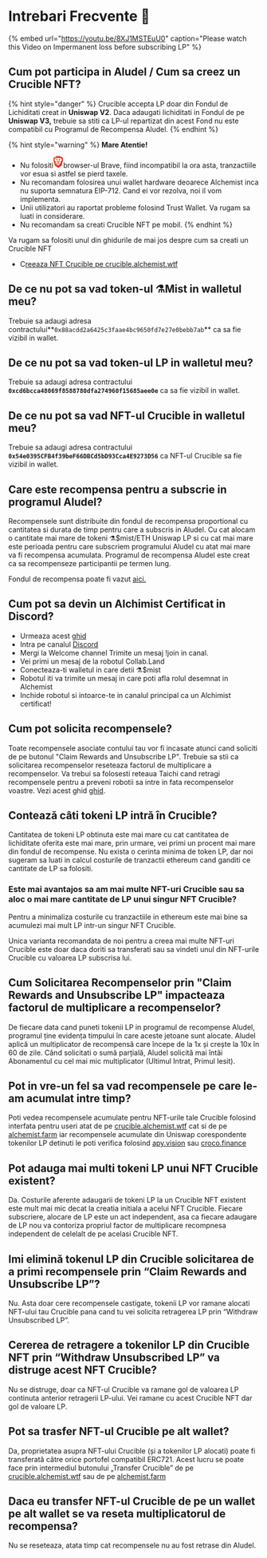 # Intrebari Frecvente 📖



{% embed url="https://youtu.be/8XJ1MSTEuU0" caption="Please watch this Video on Impermanent loss before subscribing LP" %}

## **Cum pot participa in Aludel / Cum sa creez un Crucible NFT?**

{% hint style="danger" %}
Crucible accepta LP doar din Fondul de Lichiditati creat in **Uniswap V2**. Daca adaugati lichiditati in Fondul de pe **Uniswap V3,** trebuie sa stiti ca LP-ul repartizat din acest Fond nu este compatibil cu Programul de Recompensa Aludel.
{% endhint %}

{% hint style="warning" %}
**Mare Atentie!**

* Nu folositi![](../.gitbook/assets/brave.png)browser-ul Brave, fiind incompatibil la ora asta, tranzactiile vor esua si astfel se pierd taxele.
* Nu recomandam folosirea unui wallet hardware deoarece Alchemist inca nu suporta semnatura EIP-712. Cand ei vor rezolva, noi il vom implementa.
* Unii utilizatori au raportat probleme folosind Trust Wallet. Va rugam sa luati in considerare.
* Nu recomandam sa creati Crucible NFT pe mobil.
{% endhint %}

Va rugam sa folositi unul din ghidurile de mai jos despre cum sa creati un Crucible NFT

* C[reeaza NFT Crucible pe crucible.alchemist.wtf](guides-crucible.alchemist.wtf/)

## **De ce nu pot sa vad token-ul ⚗️Mist in walletul meu?** 

Trebuie sa adaugi adresa contractului**`0x88acdd2a6425c3faae4bc9650fd7e27e0bebb7ab`** ca sa fie vizibil in wallet.

## **De ce nu pot sa vad token-ul LP in walletul meu?**

Trebuie sa adaugi adresa contractului **`0xcd6bcca48069f8588780dfa274960f15685aee0e`** ca sa fie vizibil in wallet.

## **De ce nu pot sa vad NFT-ul Crucible in walletul meu?**

Trebuie sa adaugi adresa contractului  **`0x54e0395CFB4f39beF66DBCd5bD93Cca4E9273D56`** ca NFT-ul Crucible sa fie vizibil in wallet.

## **Care este recompensa pentru a subscrie in programul Aludel?**

Recompensele sunt distribuite din fondul de recompensa proportional cu cantitatea si durata de timp pentru care a subscris in Aludel. Cu cat alocam o cantitate mai mare de tokeni ⚗️$mist/ETH Uniswap LP si cu cat mai mare este perioada pentru care subscriem programului Aludel cu atat mai mare va fi recompensa acumulata. Programul de recompensa Aludel este creat ca sa recompenseze participantii pe termen lung.

Fondul de recompensa poate fi vazut [aici.](https://etherscan.io/address/0x04108d6e9a51bec5170f8fd953a156cf754ba541)

## **Cum pot sa devin un Alchimist Certificat in Discord?**

* Urmeaza acest [ghid](how-to-become-a-certified-alchemist-on-discord.md)
* Intra pe canalul [Discord](https://discord.com/invite/qWQQMMKjKe)
* Mergi la Welcome channel Trimite un mesaj !join in canal.
* Vei primi un mesaj de la robotul Collab.Land
* Conecteaza-ti walletul in care detii ⚗️$mist
* Robotul iti va trimite un mesaj in care poti afla rolul desemnat in Alchemist 
* Inchide robotul si intoarce-te in canalul principal ca un Alchimist certificat!

## **Cum pot solicita recompensele?**

Toate recompensele asociate contului tau vor fi incasate atunci cand soliciti de pe butonul "Claim Rewards and Unsubscribe LP". Trebuie sa stii ca solicitarea recompenselor reseteaza factorul de multiplicare a recompenselor. Va trebui sa folosesti reteaua Taichi cand retragi recompensele pentru a preveni robotii sa intre in fata recompenselor voastre. Vezi acest ghid [ghid](guides-alchemist.farm/how-to-claim-rewards-and-unsubscribe-your-lp-from-the-aludel-using-the-taichi-network.md).

## Contează câti tokeni LP intră în **Crucible?**

Cantitatea de tokeni LP obtinuta este mai mare cu cat cantitatea de lichiditate oferita este mai mare, prin urmare, vei primi un procent mai mare din fondul de recompense. Nu exista o cerinta minima de token LP, dar noi sugeram sa luati in calcul costurile de tranzactii ethereum cand ganditi ce cantitate de LP sa folositi.

### **Este mai avantajos sa am mai multe NFT-uri Crucible sau sa aloc o mai mare cantitate de LP unui singur NFT Crucible?**

Pentru a minimaliza costurile cu tranzactiile in ethereum este mai bine sa acumulezi mai mult LP intr-un singur NFT Crucible.

Unica varianta recomandata de noi pentru a creea mai multe NFT-uri Crucible este doar daca doriti sa transferati sau sa vindeti unul din NFT-urile Crucible cu valoarea LP subscrisa lui.

## **Cum Solicitarea Recompenselor prin "Claim Rewards and Unsubscribe LP" impacteaza factorul de multiplicare a recompenselor?**

De fiecare data cand puneti tokenii LP in programul de recompense Aludel, programul ține evidența timpului în care aceste jetoane sunt alocate. Aludel aplică un multiplicator de recompensă care începe de la 1x și crește la 10x în 60 de zile. Când solicitati o sumă parțială, Aludel solicită mai întâi Abonamentul cu cel mai mic multiplicator \(Ultimul Intrat, Primul Iesit\).

## **Pot in vre-un fel sa vad recompensele pe care le-am acumulat intre timp?**

Poti vedea recompensele acumulate pentru NFT-urile tale Crucible folosind interfata pentru useri atat de pe [crucible.alchemist.wtf](https://crucible.alchemist.wtf/) cat si de pe [alchemist.farm](https://alchemist.farm/) iar recompensele acumulate din Uniswap corespondente tokenilor LP detinuti le poti verifica folosind [apy.vision](https://apy.vision/) sau [croco.finance](https://croco.finance/)

## **Pot adauga mai multi tokeni LP unui NFT Crucible existent?**

Da. Costurile aferente adaugarii de tokeni LP la un Crucible NFT existent este mult mai mic decat la creatia initiala a acelui NFT Crucible. Fiecare subscriere, alocare de LP este un act independent, asa ca fiecare adaugare de LP nou va contoriza propriul factor de multiplicare recompnesa independent de celelalt de pe acelasi Crucible NFT. 

## Imi elimină tokenul LP din **Crucible solicitarea  de a primi recompensele prin “Claim Rewards and Unsubscribe LP”?**

Nu. Asta doar cere recompensele castigate, tokenii LP vor ramane alocati NFT-ului tau Crucible pana cand tu vei solicita retragerea LP prin “Withdraw Unsubscribed LP”.

## **Cererea de retragere a tokenilor LP din Crucible NFT prin “Withdraw Unsubscribed LP” va distruge acest NFT Crucible?**

Nu se distruge, doar ca NFT-ul Crucible va ramane gol de valoarea LP continuta anterior retragerii LP-ului. Vei ramane cu acest Crucible NFT dar gol de valoare LP. 

## **Pot sa trasfer NFT-ul Crucible pe alt wallet?**

Da, proprietatea asupra NFT-ului Crucible \(și a tokenilor LP alocati\) poate fi transferată către orice portofel compatibil ERC721. Acest lucru se poate face prin intermediul butonului „Transfer Crucible” de pe [crucible.alchemist.wtf](https://crucible.alchemist.wtf/) sau de pe [alchemist.farm](https://alchemist.farm/)

## **Daca eu transfer NFT-ul Crucible de pe un wallet pe alt wallet se va reseta multiplicatorul de recompensa?**

Nu se reseteaza, atata timp cat recompensele nu au fost retrase din Aludel.

